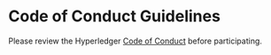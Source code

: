<!--
Licensed under Creative Commons Attribution 4.0 International License
https://creativecommons.org/licenses/by/4.0/
-->

Code of Conduct Guidelines
==========================

Please review the Hyperledger
[Code of 
Conduct](https://wiki.hyperledger.org/display/HYP/Hyperledger+Code+of+Conduct)
before participating.
